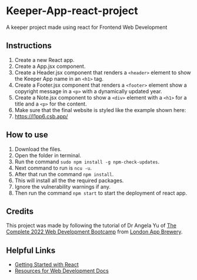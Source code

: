 # Keeper-App-react-project
A keeper project made using react for Frontend Web Development

## Instructions

1. Create a new React app.
2. Create a App.jsx component.
3. Create a Header.jsx component that renders a `<header>` element to show the Keeper App name in an `<h1>` tag.
4. Create a Footer.jsx component that renders a `<footer>` element show a copyright message in a `<p>` with a dynamically updated year.
5. Create a Note.jsx component to show a `<div>` element with a `<h1>` for a title and a `<p>` for the content.
6. Make sure that the final website is styled like the example shown here:
7. https://l1pp6.csb.app/

## How to use

1. Download the files.
2. Open the folder in terminal.
3. Run the command `sudo npm install -g npm-check-updates`.
4. Next command to run is `ncu -u`.
5. After that run the command `npm install`.
6. This will install all the the required packages.
7. Ignore the vulnerability warnings if any.
8. Then run the command `npm start` to start the deployment of react app.


## Credits
This project was made by following the tutorial of Dr Angela Yu of <a href="https://www.udemy.com/course/the-complete-web-development-bootcamp/">The Complete 2022 Web Development Bootcamp</a> from <a href="https://github.com/londonappbrewery">London App Brewery</a>.


## Helpful Links

* <a href="https://reactjs.org/docs/getting-started.html">Getting Started with React</a>
* <a href="https://developer.mozilla.org/en-US/">Resources for Web Development Docs</a>
